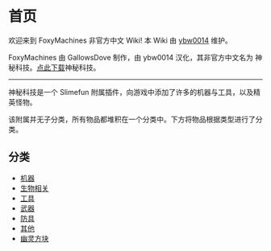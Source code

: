 # 首页

欢迎来到 FoxyMachines 非官方中文 Wiki! 本 Wiki 由 [ybw0014](https://github.com/ybw0014) 维护。

FoxyMachines 由 GallowsDove 制作，由 ybw0014 汉化，其非官方中文名为 神秘科技。[点此下载](https://builds.guizhanss.net/ybw0014/FoxyMachines-CN/master/5)神秘科技。

---

神秘科技是一个 Slimefun 附属插件，向游戏中添加了许多的机器与工具，以及精英怪物。

该附属并无子分类，所有物品都堆积在一个分类中。下方将物品根据类型进行了分类。

## 分类

- [机器](/Machines)
- [生物相关](/Mobs)
- [工具](/Tools)
- [武器](/Weapons)
- [防具](/Armors)
- [其他](/Others)
- [幽灵方块](/Ghost-Blocks)
